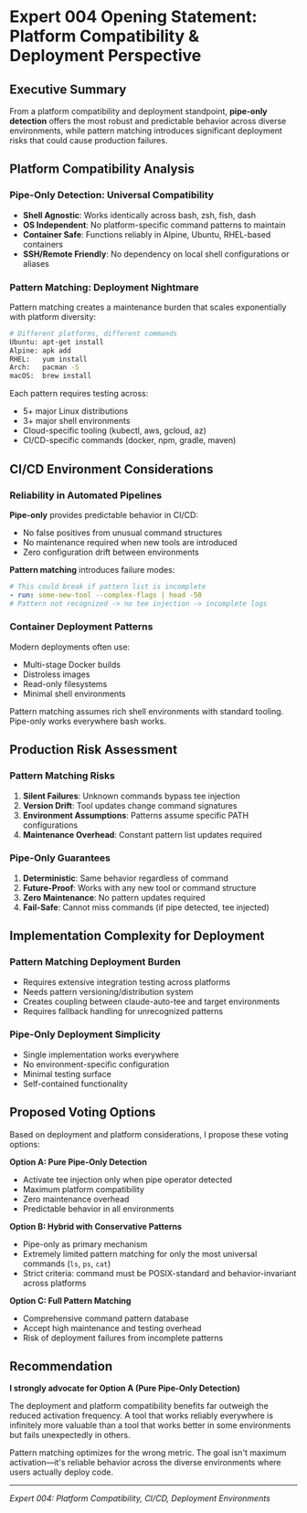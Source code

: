 # Expert 004 Opening Statement: Platform Compatibility & Deployment Perspective

## Executive Summary
From a platform compatibility and deployment standpoint, **pipe-only detection** offers the most robust and predictable behavior across diverse environments, while pattern matching introduces significant deployment risks that could cause production failures.

## Platform Compatibility Analysis

### Pipe-Only Detection: Universal Compatibility
- **Shell Agnostic**: Works identically across bash, zsh, fish, dash
- **OS Independent**: No platform-specific command patterns to maintain
- **Container Safe**: Functions reliably in Alpine, Ubuntu, RHEL-based containers
- **SSH/Remote Friendly**: No dependency on local shell configurations or aliases

### Pattern Matching: Deployment Nightmare
Pattern matching creates a maintenance burden that scales exponentially with platform diversity:

```bash
# Different platforms, different commands
Ubuntu: apt-get install
Alpine: apk add
RHEL:   yum install
Arch:   pacman -S
macOS:  brew install
```

Each pattern requires testing across:
- 5+ major Linux distributions
- 3+ major shell environments  
- Cloud-specific tooling (kubectl, aws, gcloud, az)
- CI/CD-specific commands (docker, npm, gradle, maven)

## CI/CD Environment Considerations

### Reliability in Automated Pipelines
**Pipe-only** provides predictable behavior in CI/CD:
- No false positives from unusual command structures
- No maintenance required when new tools are introduced
- Zero configuration drift between environments

**Pattern matching** introduces failure modes:
```yaml
# This could break if pattern list is incomplete
- run: some-new-tool --complex-flags | head -50
# Pattern not recognized -> no tee injection -> incomplete logs
```

### Container Deployment Patterns
Modern deployments often use:
- Multi-stage Docker builds
- Distroless images  
- Read-only filesystems
- Minimal shell environments

Pattern matching assumes rich shell environments with standard tooling. Pipe-only works everywhere bash works.

## Production Risk Assessment

### Pattern Matching Risks
1. **Silent Failures**: Unknown commands bypass tee injection
2. **Version Drift**: Tool updates change command signatures
3. **Environment Assumptions**: Patterns assume specific PATH configurations
4. **Maintenance Overhead**: Constant pattern list updates required

### Pipe-Only Guarantees  
1. **Deterministic**: Same behavior regardless of command
2. **Future-Proof**: Works with any new tool or command structure
3. **Zero Maintenance**: No pattern updates required
4. **Fail-Safe**: Cannot miss commands (if pipe detected, tee injected)

## Implementation Complexity for Deployment

### Pattern Matching Deployment Burden
- Requires extensive integration testing across platforms
- Needs pattern versioning/distribution system
- Creates coupling between claude-auto-tee and target environments
- Requires fallback handling for unrecognized patterns

### Pipe-Only Deployment Simplicity
- Single implementation works everywhere
- No environment-specific configuration
- Minimal testing surface
- Self-contained functionality

## Proposed Voting Options

Based on deployment and platform considerations, I propose these voting options:

**Option A: Pure Pipe-Only Detection**
- Activate tee injection only when pipe operator detected
- Maximum platform compatibility
- Zero maintenance overhead
- Predictable behavior in all environments

**Option B: Hybrid with Conservative Patterns**  
- Pipe-only as primary mechanism
- Extremely limited pattern matching for only the most universal commands (`ls`, `ps`, `cat`)
- Strict criteria: command must be POSIX-standard and behavior-invariant across platforms

**Option C: Full Pattern Matching**
- Comprehensive command pattern database
- Accept high maintenance and testing overhead
- Risk of deployment failures from incomplete patterns

## Recommendation

**I strongly advocate for Option A (Pure Pipe-Only Detection)**

The deployment and platform compatibility benefits far outweigh the reduced activation frequency. A tool that works reliably everywhere is infinitely more valuable than a tool that works better in some environments but fails unexpectedly in others.

Pattern matching optimizes for the wrong metric. The goal isn't maximum activation—it's reliable behavior across the diverse environments where users actually deploy code.

---
*Expert 004: Platform Compatibility, CI/CD, Deployment Environments*